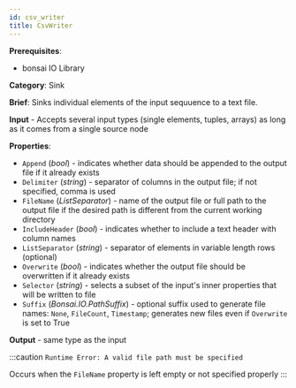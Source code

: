 ```yaml
---
id: csv_writer
title: CsvWriter
---
```


**Prerequisites**:
-   bonsai IO Library

**Category**: Sink

**Brief**: Sinks individual elements of the input sequuence to a text file.

**Input** - Accepts several input types (single elements, tuples, arrays) as long as it comes from a single source node

**Properties**:
- `Append` (*bool*) - indicates whether data should be appended to the output file if it already exists
- `Delimiter` (*string*) - separator of columns in the output file; if not specified, comma is used
- `FileName` (*ListSeparator*) - name of the output file or full path to the output file if the desired path is different from the current working directory
- `IncludeHeader` (*bool*) - indicates whether to include a text header with column names
- `ListSeparator` (*string*) - separator of elements in variable length rows (optional)
- `Overwrite` (*bool*) - indicates whether the output file should be overwritten if it already exists
- `Selector` (*string*) - selects a subset of the input's inner properties that will be written to file
- `Suffix` (*Bonsai.IO.PathSuffix*) - optional suffix used to generate file names: `None`, `FileCount`, `Timestamp`; generates new files even if `Overwrite` is set to True

**Output** - same type as the input

:::caution
`Runtime Error: A valid file path must be specified`

Occurs when the `FileName` property is left empty or not specified properly
:::
